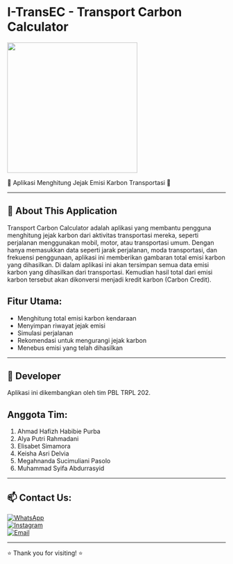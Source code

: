 # I-TransEC - Transport Carbon Calculator

<img src="assets/img/logo.png" width="300"/>

👾 Aplikasi Menghitung Jejak Emisi Karbon Transportasi 👾

---

## 📌 About This Application

Transport Carbon Calculator adalah aplikasi yang membantu pengguna menghitung jejak karbon dari aktivitas transportasi mereka, seperti perjalanan menggunakan mobil, motor, atau transportasi umum. Dengan hanya memasukkan data seperti jarak perjalanan, moda transportasi, dan frekuensi penggunaan, aplikasi ini memberikan gambaran total emisi karbon yang dihasilkan. Di dalam aplikasi ini akan tersimpan semua data emisi karbon yang dihasilkan dari transportasi. Kemudian hasil total dari emisi karbon tersebut akan dikonversi menjadi kredit karbon (Carbon Credit).

## Fitur Utama:
- Menghitung total emisi karbon kendaraan
- Menyimpan riwayat jejak emisi
- Simulasi perjalanan
- Rekomendasi untuk mengurangi jejak karbon
- Menebus emisi yang telah dihasilkan

---

## 👾 Developer
Aplikasi ini dikembangkan oleh tim PBL TRPL 202.

## Anggota Tim:
1. Ahmad Hafizh Habibie Purba
2. Alya Putri Rahmadani
3. Elisabet Simamora
4. Keisha Asri Delvia
5. Megahnanda Sucimuliani Pasolo
6. Muhammad Syifa Abdurrasyid

---

## 📫 Contact Us:

[![WhatsApp](https://img.shields.io/badge/Whatsapp-green?logo=whatsapp&style=for-the-badge)](https://wa.me/6281234567890)  
[![Instagram](https://img.shields.io/badge/Instagram-pink?logo=instagram&style=for-the-badge)](https://www.instagram.com/itransec/)  
[![Email](https://img.shields.io/badge/Email-red?logo=gmail&style=for-the-badge)](mailto:itransec@gmail.com)

---

⭐️ Thank you for visiting! ⭐️
